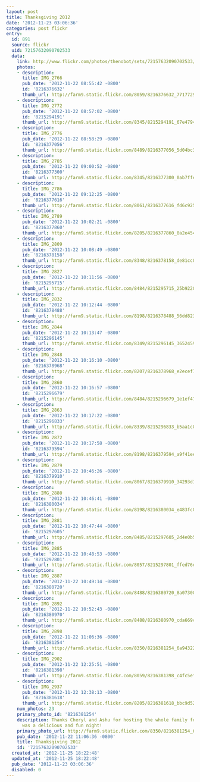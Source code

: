 ```yaml
---
layout: post
title: Thanksgiving 2012
date: '2012-11-23 03:06:36'
categories: post flickr
entry:
  id: 891
  source: flickr
  uid: 72157632090702533
  data:
    link: http://www.flickr.com/photos/thenobot/sets/72157632090702533/
    photos:
    - description: 
      title: IMG_2766
      pub_date: '2012-11-22 08:55:42 -0800'
      id: '8216376632'
      thumb_url: http://farm9.static.flickr.com/8059/8216376632_77177291e0_s.jpg
    - description: 
      title: IMG_2772
      pub_date: '2012-11-22 08:57:02 -0800'
      id: '8215294191'
      thumb_url: http://farm9.static.flickr.com/8345/8215294191_67e47949d3_s.jpg
    - description: 
      title: IMG_2776
      pub_date: '2012-11-22 08:58:29 -0800'
      id: '8216377056'
      thumb_url: http://farm9.static.flickr.com/8489/8216377056_5d04bc3c06_s.jpg
    - description: 
      title: IMG_2785
      pub_date: '2012-11-22 09:00:52 -0800'
      id: '8216377300'
      thumb_url: http://farm9.static.flickr.com/8345/8216377300_0ab7ffeea8_s.jpg
    - description: 
      title: IMG_2786
      pub_date: '2012-11-22 09:12:25 -0800'
      id: '8216377616'
      thumb_url: http://farm9.static.flickr.com/8061/8216377616_fd6c925102_s.jpg
    - description: 
      title: IMG_2789
      pub_date: '2012-11-22 10:02:21 -0800'
      id: '8216377860'
      thumb_url: http://farm9.static.flickr.com/8205/8216377860_0a2e45400c_s.jpg
    - description: 
      title: IMG_2809
      pub_date: '2012-11-22 10:08:49 -0800'
      id: '8216378158'
      thumb_url: http://farm9.static.flickr.com/8348/8216378158_de81cc8637_s.jpg
    - description: 
      title: IMG_2827
      pub_date: '2012-11-22 10:11:56 -0800'
      id: '8215295715'
      thumb_url: http://farm9.static.flickr.com/8484/8215295715_25b9220f03_s.jpg
    - description: 
      title: IMG_2832
      pub_date: '2012-11-22 10:12:44 -0800'
      id: '8216378488'
      thumb_url: http://farm9.static.flickr.com/8198/8216378488_56dd8237e9_s.jpg
    - description: 
      title: IMG_2844
      pub_date: '2012-11-22 10:13:47 -0800'
      id: '8215296145'
      thumb_url: http://farm9.static.flickr.com/8349/8215296145_3652459db3_s.jpg
    - description: 
      title: IMG_2848
      pub_date: '2012-11-22 10:16:10 -0800'
      id: '8216378968'
      thumb_url: http://farm9.static.flickr.com/8207/8216378968_e2ecef77be_s.jpg
    - description: 
      title: IMG_2860
      pub_date: '2012-11-22 10:16:57 -0800'
      id: '8215296679'
      thumb_url: http://farm9.static.flickr.com/8484/8215296679_1e1ef476c9_s.jpg
    - description: 
      title: IMG_2863
      pub_date: '2012-11-22 10:17:22 -0800'
      id: '8215296833'
      thumb_url: http://farm9.static.flickr.com/8339/8215296833_b5aa1c0e9d_s.jpg
    - description: 
      title: IMG_2872
      pub_date: '2012-11-22 10:17:58 -0800'
      id: '8216379594'
      thumb_url: http://farm9.static.flickr.com/8198/8216379594_a9f41ee034_s.jpg
    - description: 
      title: IMG_2879
      pub_date: '2012-11-22 10:46:26 -0800'
      id: '8216379910'
      thumb_url: http://farm9.static.flickr.com/8067/8216379910_34293d103a_s.jpg
    - description: 
      title: IMG_2880
      pub_date: '2012-11-22 10:46:41 -0800'
      id: '8216380034'
      thumb_url: http://farm9.static.flickr.com/8198/8216380034_e483fc000d_s.jpg
    - description: 
      title: IMG_2881
      pub_date: '2012-11-22 10:47:44 -0800'
      id: '8215297605'
      thumb_url: http://farm9.static.flickr.com/8485/8215297605_2d4e0b5441_s.jpg
    - description: 
      title: IMG_2885
      pub_date: '2012-11-22 10:48:53 -0800'
      id: '8215297801'
      thumb_url: http://farm9.static.flickr.com/8057/8215297801_ffed76e881_s.jpg
    - description: 
      title: IMG_2887
      pub_date: '2012-11-22 10:49:14 -0800'
      id: '8216380720'
      thumb_url: http://farm9.static.flickr.com/8488/8216380720_8a07300244_s.jpg
    - description: 
      title: IMG_2892
      pub_date: '2012-11-22 10:52:43 -0800'
      id: '8216380970'
      thumb_url: http://farm9.static.flickr.com/8488/8216380970_cda669c5d6_s.jpg
    - description: 
      title: IMG_2898
      pub_date: '2012-11-22 11:06:36 -0800'
      id: '8216381254'
      thumb_url: http://farm9.static.flickr.com/8350/8216381254_6a94322d70_s.jpg
    - description: 
      title: IMG_2902
      pub_date: '2012-11-22 12:25:51 -0800'
      id: '8216381398'
      thumb_url: http://farm9.static.flickr.com/8059/8216381398_c4fc5ef778_s.jpg
    - description: 
      title: IMG_2937
      pub_date: '2012-11-22 12:38:13 -0800'
      id: '8216381618'
      thumb_url: http://farm9.static.flickr.com/8205/8216381618_bbc9d52b4b_s.jpg
    num_photos: 23
    primary_photo_id: '8216381254'
    description: Thanks Cheryl and Ashu for hosting the whole family for Thanksgiving.  It
      was a delicious and fun night!
    primary_photo_url: http://farm9.static.flickr.com/8350/8216381254_6a94322d70_m.jpg
    pub_date: '2012-11-22 11:06:36 -0800'
    title: Thanksgiving 2012
    id: '72157632090702533'
  created_at: '2012-11-25 18:22:48'
  updated_at: '2012-11-25 18:22:48'
  pub_date: '2012-11-23 03:06:36'
  disabled: 0
---
```

